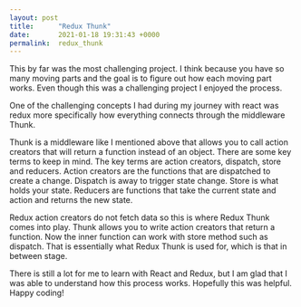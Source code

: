 ```yaml
---
layout: post
title:      "Redux Thunk"
date:       2021-01-18 19:31:43 +0000
permalink:  redux_thunk
---
```



This by far was the most challenging project. I think because you have so many moving parts and the goal is to figure out how each moving part works. Even though this was a challenging project I enjoyed the process. 

One of the challenging concepts I had during my journey with react was redux more specifically how everything connects through the middleware Thunk.

Thunk is a middleware like I mentioned above that allows you to call action creators that will return a function instead of an object.  There are some key terms to keep in mind. The key terms are action creators, dispatch, store and reducers. Action creators are the functions that are dispatched to create a change. Dispatch is away to trigger state change. Store is what holds your state. Reducers  are functions that take the current state and action and returns the new state.

Redux action creators do not fetch data so this is where Redux Thunk comes into play. Thunk allows you to write action creators that return a function. Now the inner function can work with store method such as dispatch. That is essentially what Redux Thunk is used for, which is that in between stage. 

There is still a lot for me to learn with React and Redux, but I am glad that I was able to understand how this process works. Hopefully this was helpful. Happy coding!
